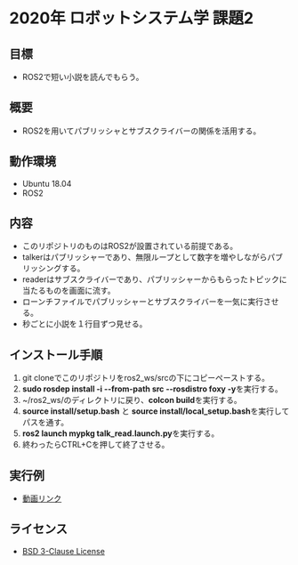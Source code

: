 # 2020年 ロボットシステム学 課題2


## 目標

- ROS2で短い小説を読んでもらう。

## 概要

- ROS2を用いてパブリッシャとサブスクライバーの関係を活用する。

## 動作環境

- Ubuntu 18.04
- ROS2
    
## 内容

- このリポジトリのものはROS2が設置されている前提である。
- talkerはパブリッシャーであり、無限ループとして数字を増やしながらパブリッシングする。
- readerはサブスクライバーであり、パブリッシャーからもらったトピックに当たるものを画面に流す。
- ローンチファイルでパブリッシャーとサブスクライバーを一気に実行させる。
- 秒ごとに小説を１行目ずつ見せる。

## インストール手順

1. git cloneでこのリポジトリをros2_ws/srcの下にコピーペーストする。
2. **sudo rosdep install -i --from-path src --rosdistro foxy -y**を実行する。
2. ~/ros2_ws/のディレクトリに戻り、**colcon build**を実行する。
3. **source install/setup.bash** と **source install/local_setup.bash**を実行してパスを通す。
4. **ros2 launch mypkg talk_read.launch.py**を実行する。
5. 終わったらCTRL+Cを押して終了させる。

## 実行例

- [動画リンク](https://youtu.be/7FpO0fsVnIg)

## ライセンス

- [BSD 3-Clause License](https://github.com/Keozgb/mypkg_ros2project/blob/main/LICENSE)
